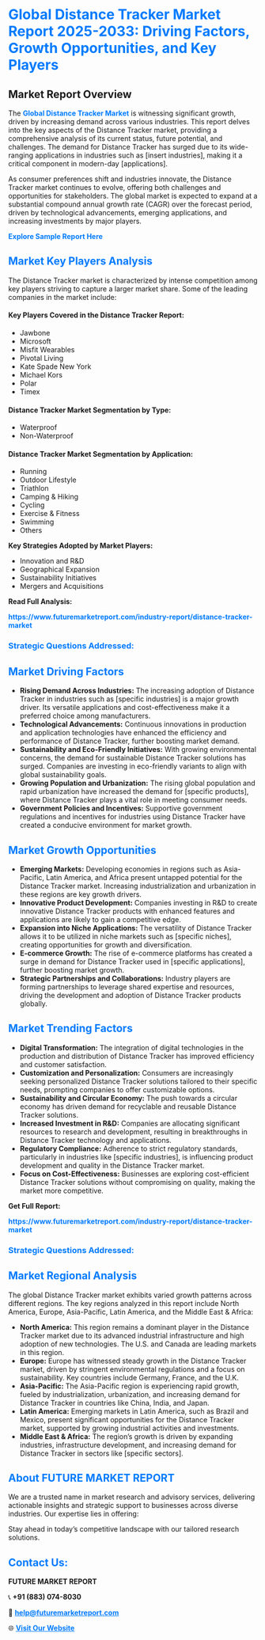 <h1 style="color: #007BFF;">Global Distance Tracker Market Report 2025-2033: Driving Factors, Growth Opportunities, and Key Players</h1>

<section id="overview">
<h2>Market Report Overview</h2>
<p>The <a href="https://www.futuremarketreport.com/industry-report/distance-tracker-market" style="color: #007BFF; text-decoration: none;"><strong>Global Distance Tracker Market</strong></a> is witnessing significant growth, driven by increasing demand across various industries. This report delves into the key aspects of the Distance Tracker market, providing a comprehensive analysis of its current status, future potential, and challenges. The demand for Distance Tracker has surged due to its wide-ranging applications in industries such as [insert industries], making it a critical component in modern-day [applications].</p>
<p>As consumer preferences shift and industries innovate, the Distance Tracker market continues to evolve, offering both challenges and opportunities for stakeholders. The global market is expected to expand at a substantial compound annual growth rate (CAGR) over the forecast period, driven by technological advancements, emerging applications, and increasing investments by major players.</p>
</section>

<section id="overview">
<p><a href="https://www.futuremarketreport.com/request-sample/reportId=109931" style="color: #007BFF; text-decoration: none;"><strong>Explore Sample Report Here</strong></a></p>
</section>

<section id="key-players">
<h2 style="color: #007BFF;">Market Key Players Analysis</h2>
<p>The Distance Tracker market is characterized by intense competition among key players striving to capture a larger market share. Some of the leading companies in the market include:</p>
<h4>Key Players Covered in the Distance Tracker Report:</h4>
<ul><li>Jawbone</li><li>Microsoft</li><li>Misfit Wearables</li><li>Pivotal Living</li><li>Kate Spade New York</li><li>Michael Kors</li><li>Polar</li><li>Timex</li></ul>
<h4>Distance Tracker Market Segmentation by Type:</h4>
<ul><li>Waterproof</li><li>Non-Waterproof</li></ul>

<h4>Distance Tracker Market Segmentation by Application:</h4>
<ul><li>Running</li><li>Outdoor Lifestyle</li><li>Triathlon</li><li>Camping &amp; Hiking</li><li>Cycling</li><li>Exercise &amp; Fitness</li><li>Swimming</li><li>Others</li></ul>
<p><strong>Key Strategies Adopted by Market Players:</strong></p>
<ul>
<li>Innovation and R&D</li>
<li>Geographical Expansion</li>
<li>Sustainability Initiatives</li>
<li>Mergers and Acquisitions</li>
</ul>
</section>

<section>
<p><strong>Read Full Analysis: </strong></p><a href="https://www.futuremarketreport.com/industry-report/distance-tracker-market" style="color: #007BFF; text-decoration: none;"><strong>https://www.futuremarketreport.com/industry-report/distance-tracker-market</strong></a>
<h3 style="color: #007BFF;">Strategic Questions Addressed:</h3>
</section>

<section id="driving-factors">
<h2 style="color: #007BFF;">Market Driving Factors</h2>
<ul>
<li><strong>Rising Demand Across Industries:</strong> The increasing adoption of Distance Tracker in industries such as [specific industries] is a major growth driver. Its versatile applications and cost-effectiveness make it a preferred choice among manufacturers.</li>
<li><strong>Technological Advancements:</strong> Continuous innovations in production and application technologies have enhanced the efficiency and performance of Distance Tracker, further boosting market demand.</li>
<li><strong>Sustainability and Eco-Friendly Initiatives:</strong> With growing environmental concerns, the demand for sustainable Distance Tracker solutions has surged. Companies are investing in eco-friendly variants to align with global sustainability goals.</li>
<li><strong>Growing Population and Urbanization:</strong> The rising global population and rapid urbanization have increased the demand for [specific products], where Distance Tracker plays a vital role in meeting consumer needs.</li>
<li><strong>Government Policies and Incentives:</strong> Supportive government regulations and incentives for industries using Distance Tracker have created a conducive environment for market growth.</li>
</ul>
</section>

<section id="growth-opportunities">
<h2 style="color: #007BFF;">Market Growth Opportunities</h2>
<ul>
<li><strong>Emerging Markets:</strong> Developing economies in regions such as Asia-Pacific, Latin America, and Africa present untapped potential for the Distance Tracker market. Increasing industrialization and urbanization in these regions are key growth drivers.</li>
<li><strong>Innovative Product Development:</strong> Companies investing in R&D to create innovative Distance Tracker products with enhanced features and applications are likely to gain a competitive edge.</li>
<li><strong>Expansion into Niche Applications:</strong> The versatility of Distance Tracker allows it to be utilized in niche markets such as [specific niches], creating opportunities for growth and diversification.</li>
<li><strong>E-commerce Growth:</strong> The rise of e-commerce platforms has created a surge in demand for Distance Tracker used in [specific applications], further boosting market growth.</li>
<li><strong>Strategic Partnerships and Collaborations:</strong> Industry players are forming partnerships to leverage shared expertise and resources, driving the development and adoption of Distance Tracker products globally.</li>
</ul>
</section>

<section id="trending-factors">
<h2 style="color: #007BFF;">Market Trending Factors</h2>
<ul>
<li><strong>Digital Transformation:</strong> The integration of digital technologies in the production and distribution of Distance Tracker has improved efficiency and customer satisfaction.</li>
<li><strong>Customization and Personalization:</strong> Consumers are increasingly seeking personalized Distance Tracker solutions tailored to their specific needs, prompting companies to offer customizable options.</li>
<li><strong>Sustainability and Circular Economy:</strong> The push towards a circular economy has driven demand for recyclable and reusable Distance Tracker solutions.</li>
<li><strong>Increased Investment in R&D:</strong> Companies are allocating significant resources to research and development, resulting in breakthroughs in Distance Tracker technology and applications.</li>
<li><strong>Regulatory Compliance:</strong> Adherence to strict regulatory standards, particularly in industries like [specific industries], is influencing product development and quality in the Distance Tracker market.</li>
<li><strong>Focus on Cost-Effectiveness:</strong> Businesses are exploring cost-efficient Distance Tracker solutions without compromising on quality, making the market more competitive.</li>
</ul>
</section>

<section>
<p><strong>Get Full Report: </strong></p><a href="https://www.futuremarketreport.com/industry-report/distance-tracker-market" style="color: #007BFF; text-decoration: none;"><strong>https://www.futuremarketreport.com/industry-report/distance-tracker-market</strong></a>
<h3 style="color: #007BFF;">Strategic Questions Addressed:</h3>
</section>


<section id="regional-analysis">
<h2 style="color: #007BFF;">Market Regional Analysis</h2>
<p>The global Distance Tracker market exhibits varied growth patterns across different regions. The key regions analyzed in this report include North America, Europe, Asia-Pacific, Latin America, and the Middle East & Africa:</p>
<ul>
<li><strong>North America:</strong> This region remains a dominant player in the Distance Tracker market due to its advanced industrial infrastructure and high adoption of new technologies. The U.S. and Canada are leading markets in this region.</li>
<li><strong>Europe:</strong> Europe has witnessed steady growth in the Distance Tracker market, driven by stringent environmental regulations and a focus on sustainability. Key countries include Germany, France, and the U.K.</li>
<li><strong>Asia-Pacific:</strong> The Asia-Pacific region is experiencing rapid growth, fueled by industrialization, urbanization, and increasing demand for Distance Tracker in countries like China, India, and Japan.</li>
<li><strong>Latin America:</strong> Emerging markets in Latin America, such as Brazil and Mexico, present significant opportunities for the Distance Tracker market, supported by growing industrial activities and investments.</li>
<li><strong>Middle East & Africa:</strong> The region’s growth is driven by expanding industries, infrastructure development, and increasing demand for Distance Tracker in sectors like [specific sectors].</li>
</ul>
</section>

<footer>
<h2 style="color: #007BFF;">About FUTURE MARKET REPORT</h2>
<p>We are a trusted name in market research and advisory services, delivering actionable insights and strategic support to businesses across diverse industries. Our expertise lies in offering:</p>

<p>Stay ahead in today’s competitive landscape with our tailored research solutions.</p>

<h2 style="color: #007BFF;">Contact Us:</h2>
<p><strong>FUTURE MARKET REPORT</strong></p>
<p>📞 <strong>+91 (883) 074-8030</strong></p>
<p>📧 <strong><a href="mailto:help@futuremarketreport.com" style="color: #007BFF;">help@futuremarketreport.com</a></strong></p>
<p>🌐 <strong><a href="https://www.futuremarketreport.com/" style="color: #007BFF;">Visit Our Website</a></strong></p>
</footer>